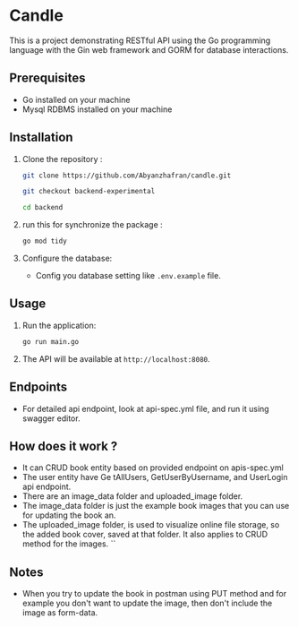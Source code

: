 # Candle

This is a project demonstrating RESTful API using the Go programming language with the Gin web framework and GORM for database interactions.

## Prerequisites

- Go installed on your machine
- Mysql RDBMS installed on your machine

## Installation

1. Clone the repository :

   ```bash
   git clone https://github.com/Abyanzhafran/candle.git
   ```

   ```bash
   git checkout backend-experimental
   ```

   ```bash
   cd backend
   ```

2. run this for synchronize the package :

   ```bash
   go mod tidy
   ```

3. Configure the database:
   - Config you database setting like `.env.example` file.

## Usage

1. Run the application:

   ```bash
   go run main.go
   ```

2. The API will be available at `http://localhost:8080`.

## Endpoints

- For detailed api endpoint, look at api-spec.yml file, and run it using swagger editor.

## How does it work ?

- It can CRUD book entity based on provided endpoint on apis-spec.yml
- The user entity have Ge tAllUsers, GetUserByUsername, and UserLogin api endpoint.
- There are an image_data folder and uploaded_image folder.
- The image_data folder is just the example book images that you can use for updating the book an.
- The uploaded_image folder, is used to visualize online file storage, so the added book cover, saved at that folder. It also applies to CRUD method for the images.
  ``

## Notes

- When you try to update the book in postman using PUT method and for example you don't want to update the image, then don't include the image as form-data.
